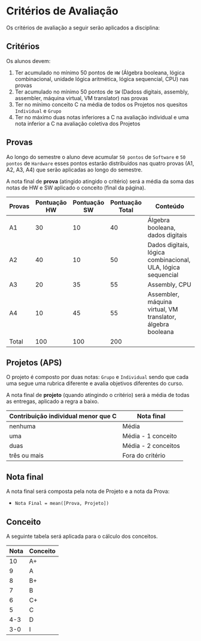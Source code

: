 # Critérios de Avaliação

Os critérios de avaliação a seguir serão aplicados a disciplina:

## Critérios

Os alunos devem:

1. Ter acumulado no mínimo 50 pontos de `HW` (Álgebra booleana, lógica combinacional, unidade lógica aritmética, lógica sequencial, CPU) nas provas
1. Ter acumulado no mínimo 50 pontos de `SW` (Dadoss digitais, assembly, assembler, máquina virtual, VM translator) nas provas
1. Ter no mínimo conceito C na média de todos os Projetos nos quesitos `Individual` e `Grupo` 
1. Ter no máximo duas notas inferiores a C na avaliação individual e uma nota inferior a C na avaliação coletiva dos Projetos

## Provas

Ao longo do semestre o aluno deve acumular `50 pontos` de `Software` e `50 pontos` de `Hardware` esses pontos estarão distribuídos nas quatro provas (A1, A2, A3, A4) que serão aplicadas ao longo do semestre. 

A nota final de **prova** (atingido atingido o critério) será a média da soma das notas de HW e SW  aplicado o conceito (final da página).

| Provas           | Pontuação HW        | Pontuação SW        |  Pontuação Total    | Conteúdo            |
|------------------|---------------------|---------------------|---------------------|---------------------|
| A1               | 30                  | 10                  | 40                  | Álgebra booleana, dados digitais |
| A2               | 40                  | 10                  | 50                  | Dados digitais, lógica combinacional, ULA, lógica sequencial |
| A3               | 20                  | 35                  | 55                  | Assembly, CPU |
| A4               | 10                  | 45                  | 55                  | Assembler, máquina virtual, VM translator, álgebra booleana |
| Total            | 100                 | 100                 | 200                 | |

## Projetos (APS)

O projeto é composto por duas notas: `Grupo` e `Individual` sendo que cada uma segue uma rubrica diferente e avalia objetivos diferentes do curso.

A nota final de **projeto** (quando atingindo o critério) será a média de todas as entregas, aplicado a regra a baixo.

| Contribuição individual menor que C | Nota final          |
|-------------------------------------|---------------------|
| nenhuma                             | Média               |
| uma                                 | Média - 1 conceito  |
| duas                                | Média - 2 conceitos |
| três ou mais                        | Fora do critério    |

## Nota final

A nota final será composta pela nota de Projeto e a nota da Prova:

- `Nota Final = mean([Prova, Projeto])`

## Conceito

A seguinte tabela será aplicada para o cálculo dos conceitos.

| Nota | Conceito |
|------|----------|
| 10   | A+       |
| 9    | A        |
| 8    | B+       |
| 7    | B        |
| 6    | C+       |
| 5    | C        |
| 4-3  | D        |
| 3-0  | I        |
